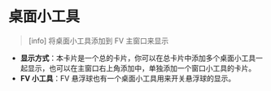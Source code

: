 # 桌面小工具

> \[info\] 将桌面小工具添加到 FV 主窗口来显示

* **显示方式**：本卡片是一个总的卡片，你可以在总卡片中添加多个桌面小工具一起显示，也可以在主窗口右上角添加中，单独添加一个窗口小工具的卡片。
* **FV 小工具**：FV 悬浮球也有一个桌面小工具用来开关悬浮球的显示。

